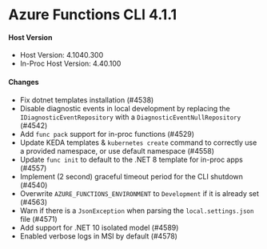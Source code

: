 # Azure Functions CLI 4.1.1

#### Host Version

- Host Version: 4.1040.300
- In-Proc Host Version: 4.40.100

#### Changes

- Fix dotnet templates installation (#4538)
- Disable diagnostic events in local development by replacing the `IDiagnosticEventRepository` with a `DiagnosticEventNullRepository` (#4542)
- Add `func pack` support for in-proc functions (#4529)
- Update KEDA templates & `kubernetes create` command to correctly use a provided namespace, or use default namespace (#4558)
- Update `func init` to default to the .NET 8 template for in-proc apps (#4557)
- Implement (2 second) graceful timeout period for the CLI shutdown (#4540)
- Overwrite `AZURE_FUNCTIONS_ENVIRONMENT` to `Development` if it is already set (#4563)
- Warn if there is a `JsonException` when parsing the `local.settings.json` file (#4571)
- Add support for .NET 10 isolated model (#4589)
- Enabled verbose logs in MSI by default (#4578)
